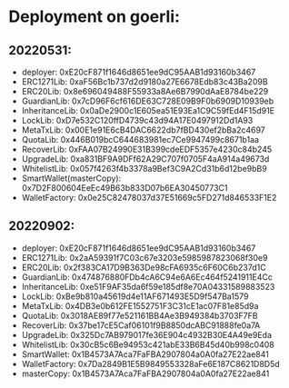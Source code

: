 # Deployment on goerli:

## 20220531:

- deployer: 0xE20cF871f1646d8651ee9dC95AAB1d93160b3467
- ERC1271Lib: 0xaF56Bc1b737d2d9180a27E6678Edb83c43Ba209B
- ERC20Lib: 0x8e696049488F55933a8Ae6B7990dAaE8784be229
- GuardianLib: 0x7cD96F6cf616DE63C728E09B9F0b6909D10939eb
- InheritanceLib: 0x0aDe2900c1E605ea51E93Ea1C9C59fEd4F15d91E
- LockLib: 0xD7e532C120ffD4739c43d94A17E0497912Dd1A93
- MetaTxLib: 0x00E1e91E6cB4DAC6622db7fBD430ef2bBa2c4697
- QuotaLib: 0x446B019bcC644683981ec7Ce9947499c8671b1aa
- RecoverLib: 0xFAA07B24990E31B399cdeEDF5357e4230c84b245
- UpgradeLib: 0xa831BF9A9DFf62A29C707f0705F4aA914a49673d
- WhitelistLib: 0x057f4263f4b3378a9Bef3C9A2Cd31b6d12be9bB9
- SmartWallet(masterCopy): 0x7D2F800604EeEc49B63b833D07b6EA30450773C1
- WalletFactory: 0x0e25C82478037d37E51669c5FD271d846533F1E2

## 20220902:

- deployer: 0xE20cF871f1646d8651ee9dC95AAB1d93160b3467
- ERC1271Lib: 0x2aA59391f7C03c67e3203e5985987823068f30e9
- ERC20Lib: 0x2f383CA17D9B363De98cFA6935c6F60C6b237d1C
- GuardianLib: 0x474876880FDb4cA6C94e6A6Ec464f5241911E4Cc
- InheritanceLib: 0xe51F9AF35da6f59e185df8e70A04331589883523
- LockLib: 0xBe9b810a45619d4e11AF671493E5D9f547Ba1579
- MetaTxLib: 0x4DB3e0b612FE1552751F3C31cE1ac07F81e85d9a
- QuotaLib: 0x3018AE89f77e521161BB4Ae3B949384b3703F7FB
- RecoverLib: 0x37be17cE5Caf06101f9B8850dcABC91888fe0a7A
- UpgradeLib: 0x325Dc7AB979017fe36E904c4932B30E4A49e9Eda
- WhitelistLib: 0x30cB5c6Be94953c421abE33B6B45d40b998c0408
- SmartWallet: 0x1B4573A7Aca7FaFBA2907804a0A0fa27E22ae841
- WalletFactory: 0x7Da2849B1E5B9849553328aFe6E187C8621D8D5d
- masterCopy: 0x1B4573A7Aca7FaFBA2907804a0A0fa27E22ae841
